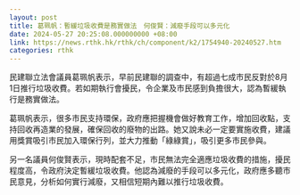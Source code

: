 ```yaml
---
layout: post
title: 葛珮帆：暫緩垃圾收費是務實做法　何俊賢：減廢手段可以多元化
date: 2024-05-27 20:25:08.000000000 +08:00
link: https://news.rthk.hk/rthk/ch/component/k2/1754940-20240527.htm
categories: rthk
---
```


民建聯立法會議員葛珮帆表示，早前民建聯的調查中，有超過七成市民反對於8月1日推行垃圾收費。若如期執行會擾民，令企業及市民感到負擔很大，認為暫緩執行是務實做法。

葛珮帆表示，很多市民支持環保，政府應把握機會做好教育工作，增加回收點，支持回收再造業的發展，確保回收的廢物的出路。她又說未必一定要實施收費，建議用獎賞吸引市民加入環保行列，並大力推動「綠綠賞」，吸引更多市民參與。

另一名議員何俊賢表示，現時配套不足，市民無法完全適應垃圾收費的措施，擾民程度高，令政府決定暫緩垃圾收費。他認為減廢的手段可以多元化，政府應多聽市民意見，分析如何實行減廢，又相信短期內難以推行垃圾收費。

